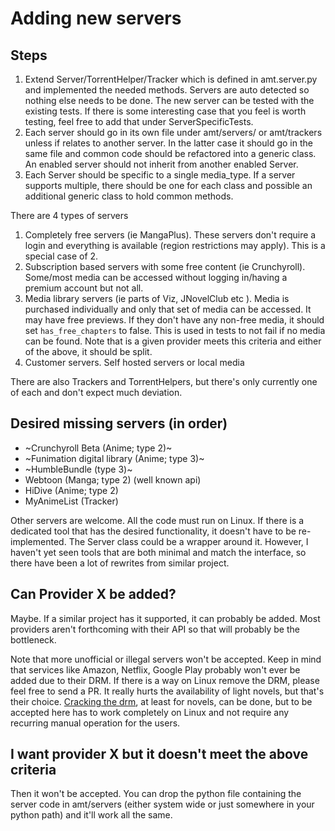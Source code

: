 
# Adding new servers

## Steps
1. Extend Server/TorrentHelper/Tracker which is defined in amt.server.py and implemented the needed methods. Servers are auto detected so nothing else needs to be done. The new server can be tested with the existing tests. If there is some interesting case that you feel is worth testing, feel free to add that under ServerSpecificTests.
2. Each server should go in its own file under amt/servers/ or amt/trackers unless if relates to another server. In the latter case it should go in the same file and common code should be refactored into a generic class. An enabled server should not inherit from another enabled Server.
3. Each Server should be specific to a single media_type. If a server supports multiple, there should be one for each class and possible an additional generic class to hold common methods.

There are 4 types of servers
1. Completely free servers (ie MangaPlus). These servers don't require a login and everything is available (region restrictions may apply). This is a special case of 2.
2. Subscription based servers with some free content (ie Crunchyroll). Some/most media can be accessed without logging in/having a premium account but not all.
3. Media library servers (ie parts of Viz, JNovelClub etc ). Media is purchased individually and only that set of media can be accessed. It may have free previews. If they don't have any non-free media, it should set `has_free_chapters` to false. This is used in tests to not fail if no media can be found. Note that is a given provider meets this criteria and either of the above, it should be split.
4. Customer servers. Self hosted servers or local media

There are also Trackers and TorrentHelpers, but there's only currently one of each and don't expect much deviation.


## Desired missing servers (in order)
* ~Crunchyroll Beta (Anime; type 2)~
* ~Funimation digital library (Anime; type 3)~
* ~HumbleBundle (type 3)~
* Webtoon (Manga; type 2) (well known api)
* HiDive (Anime; type 2)
* MyAnimeList (Tracker)

Other servers are welcome. All the code must run on Linux.
If there is a dedicated tool that has the desired functionality, it doesn't have to be re-implemented. The Server class could be a wrapper around it. However, I haven't yet seen tools that are both minimal and match the interface, so there have been a lot of rewrites from similar project.

## Can Provider X be added?
Maybe. If a similar project has it supported, it can probably be added. Most providers aren't forthcoming with their API so that will probably be the bottleneck.

Note that more unofficial or illegal servers won't be accepted.
Keep in mind that services like Amazon, Netflix, Google Play probably won't ever be added due to their DRM. If there is a way on Linux remove the DRM, please feel free to send a PR. It really hurts the availability of light novels, but that's their choice. [Cracking the drm](https://github.com/apprenticeharper/DeDRM_tools/wiki/Exactly-how-to-remove-DRM), at least for novels, can be done, but to be accepted here has to work completely on Linux and not require any recurring manual operation for the users.

## I want provider X but it doesn't meet the above criteria
Then it won't be accepted. You can drop the python file containing the server code in amt/servers (either system wide or just somewhere in your python path) and it'll work all the same.
